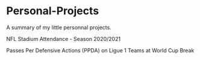 # Personal-Projects
A summary of my little personnal projects.

<p> NFL Stadium Attendance - Season 2020/2021 <!p>
  
<p> Passes Per Defensive Actions (PPDA) on Ligue 1 Teams at World Cup Break <!p>
  

